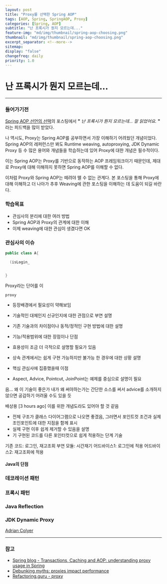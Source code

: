 ```yaml
---
layout: post
title: "Proxy를 선택한 Spring AOP"
tags: [AOP, Spring, SpringAOP, Proxy]
categories: [Spring, AOP]
subtitle: "난 프록시가 뭔지 모르는데..."
feature-img: "md/img/thumbnail/spring-aop-choosing.png"
thumbnail: "md/img/thumbnail/spring-aop-choosing.png"
excerpt_separator: <!--more-->
sitemap:
display: "false"
changefreq: daily
priority: 1.0
---
```


<!--more-->

# 난 프록시가 뭔지 모르는데...

---

### 들어가기전

[Spring AOP 선언의 선택](https://gmun.github.io/spring/aop/2019/03/01/spring-aop-choosing.html)의 포스팅에서  **"** *난 프록시가 뭔지 모르는데... 잘 읽었어요.* **"** 라는 피드백을 많이 받았다.

나 역시도, Proxy는 Spring AOP를 공부하면서 가장 이해하기 어려웠던 개념이었다. Spring AOP의 레퍼런스만 봐도 Runtime weaving, autoproxying, JDK Dynamic Proxy 등 수 많은 용어와 개념들을 학습하는데 있어 Proxy에 대한 개념은 필수적이다.

이는 Spring AOP는 Proxy를 기반으로 동작하는 AOP 프레임워크이기 때문인데, 제대로 Proxy에 대해 이해하지 못하면 Spring AOP를 이해할 수 없다.

이처럼 Proxy와 Spring AOP는 떼려야 뗄 수 없는 관계다. 본 포스팅을 통해 Proxy에 대해 이해하고 더 나아가 추후 Weaving에 관한 포스팅을 이해하는 데 도움이 되길 바란다.

### 학습목표

- 관심사의 분리에 대한 여러 방법
- Spring AOP과 Proxy의 관계에 대한 이해
- 이제 weaving에 대한 관심이 생겼다면 OK

### 관심사의 이슈

``` java
public class A{

  (isLogin_


}
```


Proxy라는 단어를 이


```
proxy
```

- 등장배경에서 필요성이 약해보임
- 기술적인 대체인지 신규인지에 대한 관점으로 부연 설명

- 기존 기술과의 차이점이나 동적/정적인 구현 방법에 대한 설명

- 기능/적용범위에 대한 장점이나 단점

- 효용성이 조금 더 극적으로 설명할 필요가 있음

- 상속 관계에서는 쉽게 구현 가능하지만 불가능 한 경우에 대한 상황 설명
- 핵심 관심사에 집중했을때 이점
- Aspect, Advice, Pointcut, JoinPoint는 예제를 중심으로 설명이 필요


음... 왜 이 기술이 좋은가 내가 왜 써야하는가는 간단한 소스를 써서 advice를 소개하지 않으면 공감하기 어려울 수도 있을 듯

배상용   [3 hours ago]
이를 위한 개념도라도 있어야 할 것 같음

- 전체 구조가 클래스 다이어그램으로 나오면 좋겠음, 그러면서 포인트컷 조건과 실제 조인포인트에 대한 지점을 함께 표시
- 실제 구현 이후 쉽게 제거할 수 있음을 설명
- 기 구현된 코드를 다른 포인터컷으로 쉽게 적용하는 단계 기술

기존 코드: 로그인, 재고조회
부연 모듈: 시간재기
어드바이스1: 로그인에 적용
어드바이스2: 재고조회에 적용


#### Java의 단점


### 데코레이션 패턴

### 프록시 패턴

### Java Reflection

### JDK Dynamic Proxy

[Adrian Colyer](https://nofluffjuststuff.com/conference/speaker/adrian_colyeramming)


---


### 참고

- [Spring blog - Transactions, Caching and AOP: understanding proxy usage in Spring](https://spring.io/blog/2012/05/23/transactions-caching-and-aop-understanding-proxy-usage-in-spring)
- [Debunking myths: proxies impact performance](https://spring.io/blog/2007/07/19/debunking-myths-proxies-impact-performance)
- [Refactoring.guru - proxy](https://refactoring.guru/design-patterns/proxy)
